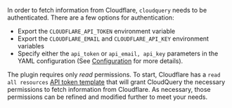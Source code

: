 In order to fetch information from Cloudflare, `cloudquery` needs to be authenticated. There are a few options for authentication:

- Export the `CLOUDFLARE_API_TOKEN` environment variable
- Export the `CLOUDFLARE_EMAIL` and `CLOUDFLARE_API_KEY` environment variables
- Specify either the `api_token` or `api_email, api_key` parameters in the YAML configuration (See [Configuration](/docs/plugins/sources/cloudflare/configuration) for more details).

The plugin requires only _read_ permissions.  To start, Cloudflare has a `read all resources` [API token template](https://developers.cloudflare.com/fundamentals/api/reference/template/) that will grant CloudQuery the necessary permissions to fetch information from Cloudflare.  As necessary, those permissions can be refined and modified further to meet your needs.
